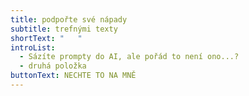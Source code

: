 ```yaml
---
title: podpořte své nápady
subtitle: trefnými texty
shortText: "   "
introList:
  - Sázíte prompty do AI, ale pořád to není ono...?
  - druhá položka
buttonText: NECHTE TO NA MNĚ
---
```

